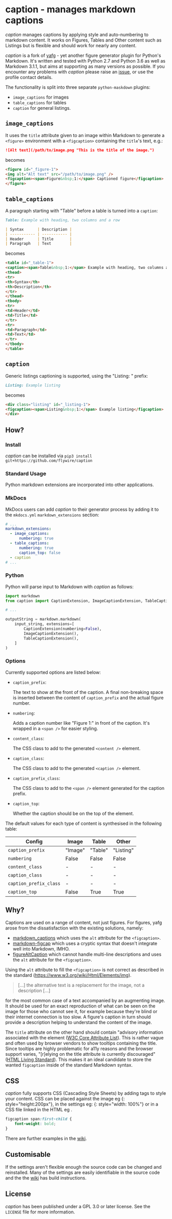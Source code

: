 # caption - manages markdown captions

*caption* manages captions by applying style and auto-numbering to markdown content.
It works on Figures, Tables and Other content such as Listings but is flexible and
should work for nearly any content.

*caption* is a fork of [yafg](https://git.sr.ht/~ferruck/yafg) - yet another
figure generator plugin for Python's Markdown. It's written and tested with
Python 2.7 and Python 3.6 as well as Markdown 3.1.1, but aims at supporting as
many versions as possible. If you encounter any problems with *caption* please
raise an [issue](https://github.com/flywire/caption/issues), or use the profile
contact details.

The functionality is split into three separate `python-maskdown` plugins:

- `image_captions` for images
- `table_captions` for tables
- `caption` for general listings.

## `image_captions`

It uses the `title` attribute given to an image within Markdown to generate a
`<figure>` environment with a `<figcaption>` containing the `title`'s text,
e.g.:

```markdown
![Alt text](/path/to/image.png "This is the title of the image.")
```

becomes

```html
<figure id="_figure-1">
<img alt="Alt text" src="/path/to/image.png" />
<figcaption><span>Figure&nbsp;1:</span> Captioned figure</figcaption>
</figure>
```

## `table_captions`

A paragraph starting with "Table" before a table is turned into a `caption`:

```markdown
Table: Example with heading, two columns and a row

| Syntax      | Description |
| ----------- | ----------- |
| Header      | Title       |
| Paragraph   | Text        |
```

becomes

```html
<table id="_table-1">
<caption><span>Table&nbsp;1:</span> Example with heading, two columns and a row</caption>
<thead>
<tr>
<th>Syntax</th>
<th>Description</th>
</tr>
</thead>
<tbody>
<tr>
<td>Header</td>
<td>Title</td>
</tr>
<tr>
<td>Paragraph</td>
<td>Text</td>
</tr>
</tbody>
</table>
```

## `caption`

Generic listings captioning is supported, using the "Listing: " prefix:

```markdown
Listing: Example listing
```

becomes

```html
<div class="listing" id="_listing-1">
<figcaption><span>Listing&nbsp;1:</span> Example listing</figcaption>
</div>
```

## How?

### Install

*caption* can be installed via `pip3 install git+https://github.com/flywire/caption`

### Standard Usage

Python markdown extensions are incorporated into other applications.

### MkDocs

MkDocs users can add *caption* to their generator process by adding it to the
`mkdocs.yml` `markdown_extensions` section:

```yaml
# ...
markdown_extensions:
  - image_captions:
      numbering: true
  - table_captions:
      numbering: true
      caption_top: false
  - caption
# ...
```

### Python

Python will parse input to Markdown with *caption* as follows:

```python
import markdown
from caption import CaptionExtension, ImageCaptionExtension, TableCaptionExtension

# ...

outputString = markdown.markdown(
    input_string, extensions=[
        CaptionExtension(numbering=False),
        ImageCaptionExtension(),
        TableCaptionExtension(),
    ]
)
```

### Options

Currently supported options are listed below:

* `caption_prefix`:

    The text to show at the front of the caption. A final non-breaking space
    is inserted between the content of `caption_prefix` and the actual figure
    number.

* `numbering`:

    Adds a caption number like "Figure 1:" in front of the caption. It's
	wrapped in a `<span />` for easier styling.

* `content_class`:

    The CSS class to add to the generated `<content />` element.

* `caption_class`:

    The CSS class to add to the generated `<caption />` element.

* `caption_prefix_class`:

    The CSS class to add to the `<span />` element generated for the caption prefix.

* `caption_top`:

    Whether the caption should be on the top of the element.

The default values for each type of content is synthesised in the following table:

| Config                 | Image   | Table   | Other     |
|------------------------|---------|---------|-----------|
| `caption_prefix`       | "Image" | "Table" | "Listing" |
| `numbering`            | False   | False   | False     |
| `content_class`        | -       | -       | -         |
| `caption_class`        | -       | -       | -         |
| `caption_prefix_class` | -       | -       | -         |
| `caption_top`          | False   | True    | True      |

## Why?

Captions are used on a range of content, not just figures. For figures, 
yafg arose from the dissatisfaction with the existing solutions, namely:

* [markdown\_captions](https://github.com/evidlo/markdown_captions) which uses
  the `alt` attribute for the `<figcaption>`.
* [markdown-figcap](https://github.com/funk1d/markdown-figcap) which uses a
  cryptic syntax that doesn't integrate well into Markdown, IMHO.
* [figureAltCaption](https://github.com/jdittrich/figureAltCaption) which
  cannot handle multi-line descriptions and uses the `alt` attribute for the
  `<figcaption>`.

Using the `alt` attribute to fill the `<figcaption>` is not correct as described
in the standard (https://www.w3.org/wiki/Html/Elements/img).

> [...] the alternative text is a replacement for the image, not a description
> [...]

for the most common case of a text accompanied by an augmenting image. It should
be used for an exact reproduction of what can be seen on the image for those who
cannot see it, for example because they're blind or their internet connection is
too slow. A figure's caption in turn should provide a description helping to
understand the content of the image.

The `title` attribute on the other hand should contain "advisory information
associated with the element ([W3C Core Attribute
List](https://www.w3.org/wiki/Html/Attributes/_Global)). This is rather vague
and often used by browser vendors to show tooltips containing the title. Since
tooltips are highly problematic for a11y reasons and the browser support varies,
"[r]elying on the title attribute is currently discouraged" ([HTML Living
Standard](https://html.spec.whatwg.org/multipage/dom.html#the-title-attribute)).
This makes it an ideal candidate to store the wanted `figcaption` inside of the
standard Markdown syntax.

## CSS

*caption* fully supports CSS (Cascading Style Sheets) by adding tags to style
your content. CSS can be placed against the image eg {: style="height:200px"},
in the settings eg: {: style="width: 100%"} or in a CSS file linked in the HTML 
eg <link rel="stylesheet" href="styles.css">.

```css
figcaption span:first-child {
    font-weight: bold;
}
```
 There are further examples in the [wiki](https://github.com/flywire/caption/wiki).

## Customisable

If the settings aren't flexible enough the source code can be changed and
reinstalled. Many of the settings are easily identifiable in the source code
and the the [wiki](https://github.com/flywire/caption/wiki) has build instructions.

## License

*caption* has been published under a GPL 3.0 or later license. See the `LICENSE`
file for more information.
